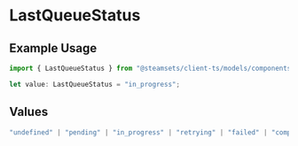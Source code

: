# LastQueueStatus

## Example Usage

```typescript
import { LastQueueStatus } from "@steamsets/client-ts/models/components";

let value: LastQueueStatus = "in_progress";
```

## Values

```typescript
"undefined" | "pending" | "in_progress" | "retrying" | "failed" | "completed"
```